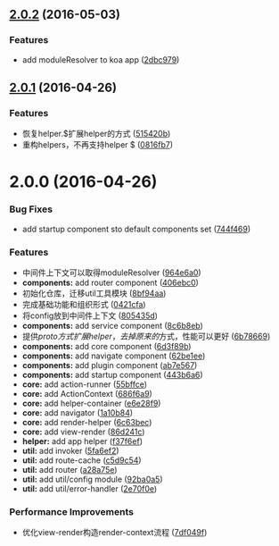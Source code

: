 <a name="2.0.2"></a>
## [2.0.2](https://github.com/alibaba/plover/compare/v2.0.1...v2.0.2) (2016-05-03)


### Features

* add moduleResolver to koa app ([2dbc979](https://github.com/alibaba/plover/commit/2dbc979))



<a name="2.0.1"></a>
## [2.0.1](https://github.com/alibaba/plover/compare/v2.0.0...v2.0.1) (2016-04-26)


### Features

* 恢复helper.$扩展helper的方式 ([515420b](https://github.com/alibaba/plover/commit/515420b))
* 重构helpers，不再支持helper $ ([0816fb7](https://github.com/alibaba/plover/commit/0816fb7))



<a name="2.0.0"></a>
# 2.0.0 (2016-04-26)


### Bug Fixes

* add startup component sto default components set ([744f469](https://github.com/alibaba/plover/commit/744f469))

### Features

* 中间件上下文可以取得moduleResolver ([964e6a0](https://github.com/alibaba/plover/commit/964e6a0))
* **components:** add router component ([406ebc0](https://github.com/alibaba/plover/commit/406ebc0))
* 初始化仓库，迁移util工具模块 ([8bf94aa](https://github.com/alibaba/plover/commit/8bf94aa))
* 完成基础功能和组织形式 ([0421cfa](https://github.com/alibaba/plover/commit/0421cfa))
* 将config放到中间件上下文 ([805435d](https://github.com/alibaba/plover/commit/805435d))
* **components:** add service component ([8c6b8eb](https://github.com/alibaba/plover/commit/8c6b8eb))
* 提供$proto方式扩展helper，去掉原来的$方式，性能可以更好 ([6b78669](https://github.com/alibaba/plover/commit/6b78669))
* **components:** add core component ([6d3f89b](https://github.com/alibaba/plover/commit/6d3f89b))
* **components:** add navigate component ([62be1ee](https://github.com/alibaba/plover/commit/62be1ee))
* **components:** add plugin component ([ab7e567](https://github.com/alibaba/plover/commit/ab7e567))
* **components:** add startup component ([443b6a6](https://github.com/alibaba/plover/commit/443b6a6))
* **core:** add action-runner ([55bffce](https://github.com/alibaba/plover/commit/55bffce))
* **core:** add ActionContext ([686f6a9](https://github.com/alibaba/plover/commit/686f6a9))
* **core:** add helper-container ([e6e28f9](https://github.com/alibaba/plover/commit/e6e28f9))
* **core:** add navigator ([1a10b84](https://github.com/alibaba/plover/commit/1a10b84))
* **core:** add render-helper ([6c63bec](https://github.com/alibaba/plover/commit/6c63bec))
* **core:** add view-render ([86d241c](https://github.com/alibaba/plover/commit/86d241c))
* **helper:** add app helper ([f37f6ef](https://github.com/alibaba/plover/commit/f37f6ef))
* **util:** add invoker ([5fa6ef2](https://github.com/alibaba/plover/commit/5fa6ef2))
* **util:** add route-cache ([c5d9c54](https://github.com/alibaba/plover/commit/c5d9c54))
* **util:** add router ([a28a75e](https://github.com/alibaba/plover/commit/a28a75e))
* **util:** add util/config module ([92ba0a5](https://github.com/alibaba/plover/commit/92ba0a5))
* **util:** add util/error-handler ([2e70f0e](https://github.com/alibaba/plover/commit/2e70f0e))

### Performance Improvements

* 优化view-render构造render-context流程 ([7df049f](https://github.com/alibaba/plover/commit/7df049f))



